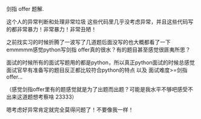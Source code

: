 剑指 offer 题解.

这个人的异常判断和处理非常垃圾 这些代码里几乎没考虑异常，并且这些代码写的都非常暴力！非常暴力！非常丑陋！

之前找实习的时候折腾了一波写了几道题后面没写的也大概都看了一下 emmmmm感觉python写剑指 offer真的很水？有的题目甚至感觉很匪夷所思？

面试的时候所有的面试写题用的都是python，所以真正python面试的时候总感觉面试官早有准备写的题目反正都比较符合python的特点 以及 面试难度>=剑指 offer...

（感觉剑指offer里有的题感觉就是为了出题而出题？可能是我水平不够吧感受不出来这道题想考察啥 23333）


嗯考虑好异常肯定就完全莫得问题了！不要像我一样！